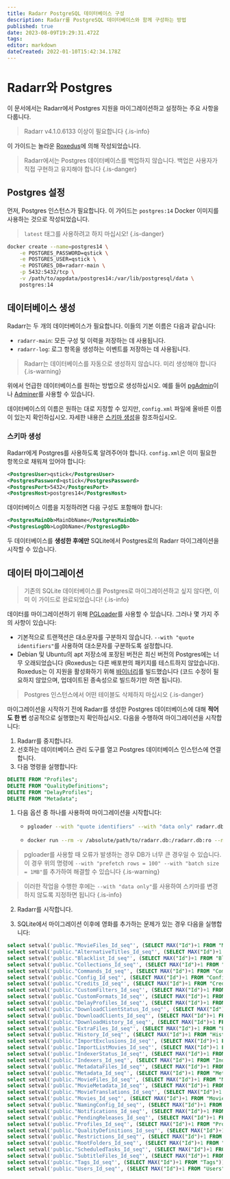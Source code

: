 ```yaml
---
title: Radarr PostgreSQL 데이터베이스 구성
description: Radarr를 PostgreSQL 데이터베이스와 함께 구성하는 방법
published: true
date: 2023-08-09T19:29:31.472Z
tags: 
editor: markdown
dateCreated: 2022-01-10T15:42:34.178Z
---
```


# Radarr와 Postgres

이 문서에서는 Radarr에서 Postgres 지원을 마이그레이션하고 설정하는 주요 사항을 다룹니다.

> Radarr v4.1.0.6133 이상이 필요합니다
{.is-info}

이 가이드는 놀라운 [Roxedus](https://github.com/Roxedus)에 의해 작성되었습니다.

> Radarr에서는 Postgres 데이터베이스를 백업하지 않습니다. 백업은 사용자가 직접 구현하고 유지해야 합니다
{.is-danger}

## Postgres 설정

먼저, Postgres 인스턴스가 필요합니다. 이 가이드는 `postgres:14` Docker 이미지를 사용하는 것으로 작성되었습니다.

> `latest` 태그를 사용하려고 하지 마십시오! {.is-danger}

```bash
docker create --name=postgres14 \
    -e POSTGRES_PASSWORD=qstick \
    -e POSTGRES_USER=qstick \
    -e POSTGRES_DB=radarr-main \
    -p 5432:5432/tcp \
    -v /path/to/appdata/postgres14:/var/lib/postgresql/data \
    postgres:14
```

## 데이터베이스 생성

Radarr는 두 개의 데이터베이스가 필요합니다. 이들의 기본 이름은 다음과 같습니다:

- `radarr-main`: 모든 구성 및 이력을 저장하는 데 사용됩니다.
- `radarr-log`: 로그 항목을 생성하는 이벤트를 저장하는 데 사용됩니다.

> Radarr는 데이터베이스를 자동으로 생성하지 않습니다. 미리 생성해야 합니다{.is-warning}

위에서 언급한 데이터베이스를 원하는 방법으로 생성하십시오. 예를 들어 [pgAdmin](https://www.pgadmin.org/)이나 [Adminer](https://www.adminer.org/)를 사용할 수 있습니다.

데이터베이스의 이름은 원하는 대로 지정할 수 있지만, `config.xml` 파일에 올바른 이름이 있는지 확인하십시오. 자세한 내용은 [스키마 생성](/radarr/postgres-setup#schema-creation)을 참조하십시오.

### 스키마 생성

Radarr에게 Postgres를 사용하도록 알려주어야 합니다. `config.xml`은 이미 필요한 항목으로 채워져 있어야 합니다:

```xml
<PostgresUser>qstick</PostgresUser>
<PostgresPassword>qstick</PostgresPassword>
<PostgresPort>5432</PostgresPort>
<PostgresHost>postgres14</PostgresHost>
```

데이터베이스 이름을 지정하려면 다음 구성도 포함해야 합니다:

```xml
<PostgresMainDb>MainDbName</PostgresMainDb>
<PostgresLogDb>LogDbName</PostgresLogDb>
```

두 데이터베이스를 **생성한 후에만** SQLite에서 Postgres로의 Radarr 마이그레이션을 시작할 수 있습니다.

## 데이터 마이그레이션

> 기존의 SQLite 데이터베이스를 Postgres로 마이그레이션하고 싶지 않다면, 이미 이 가이드로 완료되었습니다! {.is-info}

데이터를 마이그레이션하기 위해 [PGLoader](https://github.com/dimitri/pgloader)를 사용할 수 있습니다. 그러나 몇 가지 주의 사항이 있습니다:

- 기본적으로 트랜잭션은 대소문자를 구분하지 않습니다. `--with "quote identifiers"`를 사용하여 대소문자를 구분하도록 설정합니다.
- Debian 및 Ubuntu의 apt 저장소에 포장된 버전은 최신 버전의 Postgres에는 너무 오래되었습니다 (Roxedus는 다른 배포판의 패키지를 테스트하지 않았습니다).
  Roxedus는 이 지원을 활성화하기 위해 [바이너리](https://github.com/Roxedus/Pgloader-bin)를 빌드했습니다 (코드 수정이 필요하지 않았으며, 업데이트된 종속성으로 빌드하기만 하면 됩니다).

> Postgres 인스턴스에서 어떤 테이블도 삭제하지 마십시오 {.is-danger}

마이그레이션을 시작하기 전에 Radarr를 생성한 Postgres 데이터베이스에 대해 **적어도 한 번** 성공적으로 실행했는지 확인하십시오. 다음을 수행하여 마이그레이션을 시작합니다:

1. Radarr를 중지합니다.
1. 선호하는 데이터베이스 관리 도구를 열고 Postgres 데이터베이스 인스턴스에 연결합니다.
1. 다음 명령을 실행합니다:

```SQL
DELETE FROM "Profiles";
DELETE FROM "QualityDefinitions";
DELETE FROM "DelayProfiles";
DELETE FROM "Metadata";
```

1. 다음 옵션 중 하나를 사용하여 마이그레이션을 시작합니다:

    - ```bash
      pgloader --with "quote identifiers" --with "data only" radarr.db 'postgresql://qstick:qstick@localhost/radarr-main'
      ```

    - ```bash
      docker run --rm -v /absolute/path/to/radarr.db:/radarr.db:ro --network=host ghcr.io/roxedus/pgloader --with "quote identifiers" --with "data only" /radarr.db "postgresql://qstick:qstick@localhost/radarr-main"
      ```

  > pgloader를 사용할 때 오류가 발생하는 경우 DB가 너무 큰 경우일 수 있습니다. 이 경우 위의 명령에 `--with "prefetch rows = 100" --with "batch size = 1MB"`를 추가하여 해결할 수 있습니다
  {.is-warning}

  > 이러한 작업을 수행한 후에는 `--with "data only"`를 사용하여 스키마를 변경하지 않도록 지정하면 됩니다
  {.is-info}


2. Radarr를 시작합니다.

3. SQLite에서 마이그레이션 이후에 영화를 추가하는 문제가 있는 경우 다음을 실행합니다:
```SQL
select setval('public."MovieFiles_Id_seq"', (SELECT MAX("Id")+1 FROM "MovieFiles"));
select setval('public."AlternativeTitles_Id_seq"', (SELECT MAX("Id")+1 FROM "AlternativeTitles"));
select setval('public."Blacklist_Id_seq"', (SELECT MAX("Id")+1 FROM "Blocklist"));
select setval('public."Collections_Id_seq"', (SELECT MAX("Id")+1 FROM "Collections"));
select setval('public."Commands_Id_seq"', (SELECT MAX("Id")+1 FROM "Commands"));
select setval('public."Config_Id_seq"', (SELECT MAX("Id")+1 FROM "Config"));
select setval('public."Credits_Id_seq"', (SELECT MAX("Id")+1 FROM "Credits"));
select setval('public."CustomFilters_Id_seq"', (SELECT MAX("Id")+1 FROM "CustomFilters"));
select setval('public."CustomFormats_Id_seq"', (SELECT MAX("Id")+1 FROM "CustomFormats"));
select setval('public."DelayProfiles_Id_seq"', (SELECT MAX("Id")+1 FROM "DelayProfiles"));
select setval('public."DownloadClientStatus_Id_seq"', (SELECT MAX("Id")+1 FROM "DownloadClientStatus"));
select setval('public."DownloadClients_Id_seq"', (SELECT MAX("Id")+1 FROM "DownloadClients"));
select setval('public."DownloadHistory_Id_seq"', (SELECT MAX("Id")+1 FROM "DownloadHistory"));
select setval('public."ExtraFiles_Id_seq"', (SELECT MAX("Id")+1 FROM "ExtraFiles"));
select setval('public."History_Id_seq"', (SELECT MAX("Id")+1 FROM "History"));
select setval('public."ImportExclusions_Id_seq"', (SELECT MAX("Id")+1 FROM "ImportExclusions"));
select setval('public."ImportListMovies_Id_seq"', (SELECT MAX("Id")+1 FROM "ImportListMovies"));
select setval('public."IndexerStatus_Id_seq"', (SELECT MAX("Id")+1 FROM "IndexerStatus"));
select setval('public."Indexers_Id_seq"', (SELECT MAX("Id")+1 FROM "Indexers"));
select setval('public."MetadataFiles_Id_seq"', (SELECT MAX("Id")+1 FROM "MetadataFiles"));
select setval('public."Metadata_Id_seq"', (SELECT MAX("Id")+1 FROM "Metadata"));
select setval('public."MovieFiles_Id_seq"', (SELECT MAX("Id")+1 FROM "MovieFiles"));
select setval('public."MovieMetadata_Id_seq"', (SELECT MAX("Id")+1 FROM "MovieMetadata"));
select setval('public."MovieTranslations_Id_seq"', (SELECT MAX("Id")+1 FROM "MovieTranslations"));
select setval('public."Movies_Id_seq"', (SELECT MAX("Id")+1 FROM "Movies"));
select setval('public."NamingConfig_Id_seq"', (SELECT MAX("Id")+1 FROM "NamingConfig"));
select setval('public."Notifications_Id_seq"', (SELECT MAX("Id")+1 FROM "Notifications"));
select setval('public."PendingReleases_Id_seq"', (SELECT MAX("Id")+1 FROM "PendingReleases"));
select setval('public."Profiles_Id_seq"', (SELECT MAX("Id")+1 FROM "Profiles"));
select setval('public."QualityDefinitions_Id_seq"', (SELECT MAX("Id")+1 FROM "QualityDefinitions"));
select setval('public."Restrictions_Id_seq"', (SELECT MAX("Id")+1 FROM "Restrictions"));
select setval('public."RootFolders_Id_seq"', (SELECT MAX("Id")+1 FROM "RootFolders"));
select setval('public."ScheduledTasks_Id_seq"', (SELECT MAX("Id")+1 FROM "ScheduledTasks"));
select setval('public."SubtitleFiles_Id_seq"', (SELECT MAX("Id")+1 FROM "SubtitleFiles"));
select setval('public."Tags_Id_seq"', (SELECT MAX("Id")+1 FROM "Tags"));
select setval('public."Users_Id_seq"', (SELECT MAX("Id")+1 FROM "Users"));
```